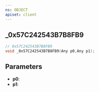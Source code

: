 ```yaml
---
ns: OBJECT
apiset: client
---
```

## _0x57C242543B7B8FB9

```c
// 0x57C242543B7B8FB9
void _0x57C242543B7B8FB9(Any p0,Any p1);
```


## Parameters
* **p0**:
* **p1**: